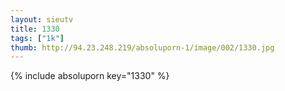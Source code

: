 ```yaml
--- 
layout: sieutv
title: 1330
tags: ["1k"]
thumb: http://94.23.248.219/absoluporn-1/image/002/1330.jpg
---
```

{% include absoluporn key="1330" %} 
